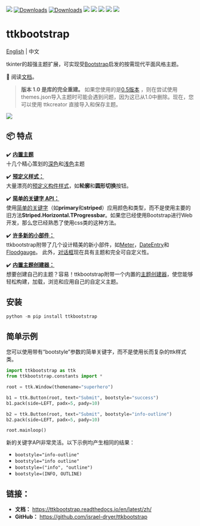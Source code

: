 ![](https://img.shields.io/github/release/israel-dryer/ttkbootstrap.svg)
[![Downloads](https://pepy.tech/badge/ttkbootstrap)](https://pepy.tech/project/ttkbootstrap)
[![Downloads](https://pepy.tech/badge/ttkbootstrap/month)](https://pepy.tech/project/ttkbootstrap)
![](https://img.shields.io/github/issues/israel-dryer/ttkbootstrap.svg)
![](https://img.shields.io/github/issues-closed/israel-dryer/ttkbootstrap.svg)
![](https://img.shields.io/github/license/israel-dryer/ttkbootstrap.svg)
![](https://img.shields.io/github/stars/israel-dryer/ttkbootstrap.svg)
![](https://img.shields.io/github/forks/israel-dryer/ttkbootstrap.svg)

# ttkbootstrap
[English](README.md) | 中文

tkinter的超强主题扩展，可实现受[Bootstrap](https://getbootstrap.com/)启发的按需现代平面风格主题。 

👀 阅读[文档](https://ttkbootstrap.readthedocs.io/en/latest/zh/)。


> **版本 1.0 是库的完全重建。** 如果您使用的是[0.5版本](https://github.com/israel-dryer/ttkbootstrap/tree/version-0.5)
   ，则在尝试使用themes.json导入主题时可能会遇到问题，因为这已从1.0中删除。现在，您可以使用 ttkcreator 直接导入和保存主题。

![](https://raw.githubusercontent.com/israel-dryer/ttkbootstrap/master/docs/assets/themes/themes.gif)

## 📦 特点

✔️ [**内置主题**](themes/index.md)   
十几个精心策划的[深色](themes/dark.md)和[浅色](themes/light.md)主题

✔️ [**预定义样式：**](styleguide/index.md)  
大量漂亮的[预定义构件样式](styleguide/index.md)，如**轮廓**和**圆形切换**按钮。

✔️ [**简单的关键字 API：**](gettingstarted/tutorial/#use-themed-widgets)  
使用[简单的关键字](gettingstarted/tutorial/#use-themed-widgets)（如**primary**和**striped**）应用颜色和类型，而不是使用主要的旧方法**Striped.Horizontal.TProgressbar**。如果您已经使用Bootstrap进行Web开发，那么您已经熟悉了使用css类的这种方法。

✔️ [**许多新的小部件：**](api/widgets/dateentry)  
ttkbootstrap附带了几个设计精美的新小部件，如[Meter](api/widgets/meter)，[DateEntry](api/widgets/dateentry)和[Floodgauge](api/widgets/floodgauge)。 此外，[对话框](api/dialogs/dialog)现在具有主题和完全可自定义性。

✔️ [**内置主题创建器：**](themes/themecreator.md)  
想要创建自己的主题？容易！ttkbootstrap附带一个内置的[主题创建器](themes/themecreator.md)，使您能够轻松构建，加载，浏览和应用自己的自定义主题。

## 安装

```python
python -m pip install ttkbootstrap
```

## 简单示例
您可以使用带有“bootstyle”参数的简单关键字，而不是使用长而复杂的ttk样式类。

```python
import ttkbootstrap as ttk
from ttkbootstrap.constants import *

root = ttk.Window(themename="superhero")

b1 = ttk.Button(root, text="Submit", bootstyle="success")
b1.pack(side=LEFT, padx=5, pady=10)

b2 = ttk.Button(root, text="Submit", bootstyle="info-outline")
b2.pack(side=LEFT, padx=5, pady=10)

root.mainloop()
```

新的关键字API非常灵活。以下示例均产生相同的结果：
- `bootstyle="info-outline"`
- `bootstyle="info outline"`
- `bootstyle=("info", "outline")`
- `bootstyle=(INFO, OUTLINE)`

## 链接：
- **文档：** https://ttkbootstrap.readthedocs.io/en/latest/zh/  
- **GitHub：** https://github.com/israel-dryer/ttkbootstrap
